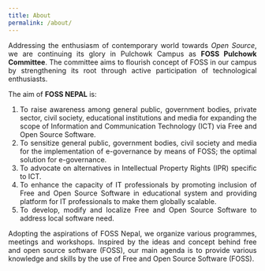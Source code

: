```yaml
---
title: About
permalink: /about/
---
```

<div align="justify">

Addressing the enthusiasm of contemporary world towards _Open Source_, we are continuing its glory in Pulchowk Campus as **FOSS Pulchowk Committee**. The committee aims to flourish concept of FOSS in our campus by strengthening its root through active participation of technological enthusiasts.

The aim of **FOSS NEPAL** is:

1.  To raise awareness among general public, government bodies, private sector, civil society, educational institutions and media for expanding the scope of Information and Communication Technology (ICT) via Free and Open Source Software.
2.  To sensitize general public, government bodies, civil society and media for the implementation of e-governance by means of FOSS; the optimal solution for e-governance.
3.  To advocate on alternatives in Intellectual Property Rights (IPR) specific to ICT.
4.  To enhance the capacity of IT professionals by promoting inclusion of Free and Open Source Software in educational system and providing platform for IT professionals to make them globally scalable.
5.  To develop, modify and localize Free and Open Source Software to address local software need.

Adopting the aspirations of FOSS Nepal, we organize various programmes, meetings and workshops. Inspired by the ideas and concept behind free and open source software (FOSS), our main agenda is to provide various knowledge and skills by the use of Free and Open Source Software (FOSS).

</div>
